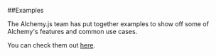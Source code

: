 

##Examples

The Alchemy.js team has put together examples to show off some of Alchemy's features and common use cases.

You can check them out [here](http://graphalchemist.github.io/Alchemy/#/examples).


